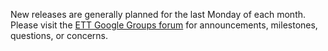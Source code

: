 New releases are generally planned for the last Monday of each month. Please visit the [ETT Google Groups forum](https://groups.google.com/g/edge-test-tool) for announcements, milestones, questions, or concerns.
